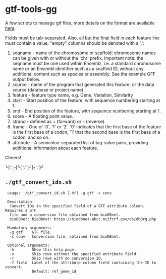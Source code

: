 gtf-tools-gg
===

A few scripts to manage gtf files, more details on the format are available [here](http://www.ensembl.org/info/website/upload/gff.html).

Fields must be tab-separated. Also, all but the final field in each feature line must contain a value; "empty" columns should be denoted with a '.':

1. seqname - name of the chromosome or scaffold; chromosome names can be given with or without the 'chr' prefix. Important note: the seqname must be one used within Ensembl, i.e. a standard chromosome name or an Ensembl identifier such as a scaffold ID, without any additional content such as species or assembly. See the example GFF output below.
2. source - name of the program that generated this feature, or the data source (database or project name)
3. feature - feature type name, e.g. Gene, Variation, Similarity
4. start - Start position of the feature, with sequence numbering starting at 1.
5. end - End position of the feature, with sequence numbering starting at 1.
6. score - A floating point value.
7. strand - defined as + (forward) or - (reverse).
8. frame - One of '0', '1' or '2'. '0' indicates that the first base of the feature is the first base of a codon, '1' that the second base is the first base of a codon, and so on..
9. attribute - A semicolon-separated list of tag-value pairs, providing additional information about each feature.

Cheers!

└[∵┌]└[ ∵ ]┘[┐∵]┘

## `./gtf_convert_ids.sh`

```
 usage: ./gtf_convert_id.sh [-hf] -g gtf -c conv

 Description:
  Convert IDs in the specified field of a GTF attribute column. Requires a GTF
  file and a conversion file obtained from bioDBnet.
  bioDBnet: bioDBnet: https://biodbnet-abcc.ncifcrf.gov/db/dbOrg.php

 Mandatory arguments:
  -g gtf    GTF file.
  -c conv   Conversion file, obtained from bioDBnet.

 Optional arguments:
  -h        Show this help page.
  -v        Skip rows without the specified attribute field.
  -r        Skip rows with no conversion ID.
  -f field  Label of the attribute column field containing the ID to convert.
            Default: ref_gene_id
```